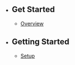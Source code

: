 - ## Get Started

  - [Overview](/{{route}}/{{version}}/overview)

- ## Getting Started

  - [Setup](/{{route}}/{{version}}/setup)
